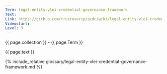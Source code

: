 ```yaml
---
Term: legal-entity-vlei-credential-governance-framework
Text: 
Link: https://github.com/trustoverip/acdc/wiki/legal-entity-vlei-credential-governance-framework
Videostart: 
Level: 3
---
```


{{ page.collection }} - {{ page.Term }}

   {{ page.text }}

{% include_relative glossary/legal-entity-vlei-credential-governance-framework.md %}
